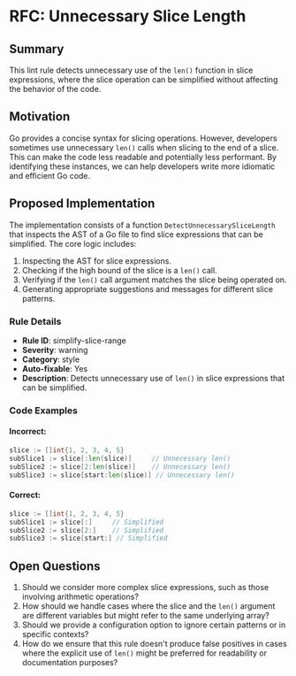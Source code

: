# RFC: Unnecessary Slice Length

## Summary

This lint rule detects unnecessary use of the `len()` function in slice expressions, where the slice operation can be simplified without affecting the behavior of the code.

## Motivation

Go provides a concise syntax for slicing operations. However, developers sometimes use unnecessary `len()` calls when slicing to the end of a slice. This can make the code less readable and potentially less performant. By identifying these instances, we can help developers write more idiomatic and efficient Go code.

## Proposed Implementation

The implementation consists of a function `DetectUnnecessarySliceLength` that inspects the AST of a Go file to find slice expressions that can be simplified. The core logic includes:

1. Inspecting the AST for slice expressions.
2. Checking if the high bound of the slice is a `len()` call.
3. Verifying if the `len()` call argument matches the slice being operated on.
4. Generating appropriate suggestions and messages for different slice patterns.

### Rule Details

- **Rule ID**: simplify-slice-range
- **Severity**: warning
- **Category**: style
- **Auto-fixable**: Yes
- **Description**: Detects unnecessary use of `len()` in slice expressions that can be simplified.

### Code Examples

#### Incorrect:

```go
slice := []int{1, 2, 3, 4, 5}
subSlice1 := slice[:len(slice)]     // Unnecessary len()
subSlice2 := slice[2:len(slice)]    // Unnecessary len()
subSlice3 := slice[start:len(slice)] // Unnecessary len()
```

#### Correct:

```go
slice := []int{1, 2, 3, 4, 5}
subSlice1 := slice[:]     // Simplified
subSlice2 := slice[2:]    // Simplified
subSlice3 := slice[start:] // Simplified
```

## Open Questions

1. Should we consider more complex slice expressions, such as those involving arithmetic operations?
2. How should we handle cases where the slice and the `len()` argument are different variables but might refer to the same underlying array?
3. Should we provide a configuration option to ignore certain patterns or in specific contexts?
4. How do we ensure that this rule doesn't produce false positives in cases where the explicit use of `len()` might be preferred for readability or documentation purposes?
